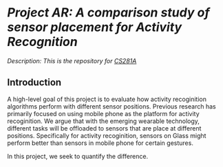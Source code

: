 # _Project AR: A comparison study of sensor placement for Activity Recognition_

_Description: This is the repository for [CS281A](http://www.cs.berkeley.edu/~jordan/courses/281A-spring14/)_

## Introduction
A high-level goal of this project is to evaluate how activity recoginition algorithms perform with different sensor positions. Previous research has primarily focused on using mobile phone as the platform for activity recoginition. We argue that with the emerging wearable technology, different tasks will be offloaded to sensors that are place at different positions. Specifically for activity recoginition, sensors on Glass might perform better than sensors in mobile phone for certain gestures.

In this project, we seek to quantify the difference.

